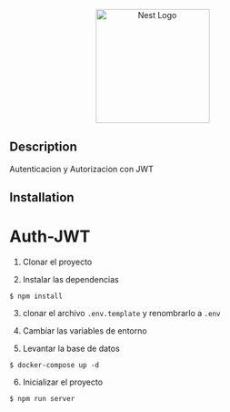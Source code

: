 <p align="center">
  <a href="http://nestjs.com/" target="blank"><img src="https://nestjs.com/img/logo-small.svg" width="200" alt="Nest Logo" /></a>
</p>

## Description

Autenticacion y Autorizacion con JWT

## Installation

# Auth-JWT

1. Clonar el proyecto

2. Instalar las dependencias

```
$ npm install
```

3. clonar el archivo `.env.template` y renombrarlo a `.env`

4. Cambiar las variables de entorno

5. Levantar la base de datos

```
$ docker-compose up -d
```

6. Inicializar el proyecto

```
$ npm run server
```
